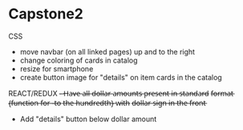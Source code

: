 # Capstone2

CSS
- move navbar (on all linked pages) up and to the right
- change coloring of cards in catalog
- resize for smartphone
- create button image for "details" on item cards in the catalog

REACT/REDUX
-̶ H̶a̶v̶e̶ a̶l̶l̶ d̶o̶l̶l̶a̶r̶ a̶m̶o̶u̶n̶t̶s̶ p̶r̶e̶s̶e̶n̶t̶ i̶n̶ s̶t̶a̶n̶d̶a̶r̶d̶ f̶o̶r̶m̶a̶t̶ {̶f̶u̶n̶c̶t̶i̶o̶n̶ f̶o̶r̶ -̶t̶o̶ t̶h̶e̶ h̶u̶n̶d̶r̶e̶d̶t̶h̶}̶ w̶i̶t̶h̶ d̶o̶l̶l̶a̶r̶ s̶i̶g̶n̶ i̶n̶ t̶h̶e̶ f̶r̶o̶n̶t̶
<!-- .toFixed(2) -->
- Add "details" button below dollar amount
